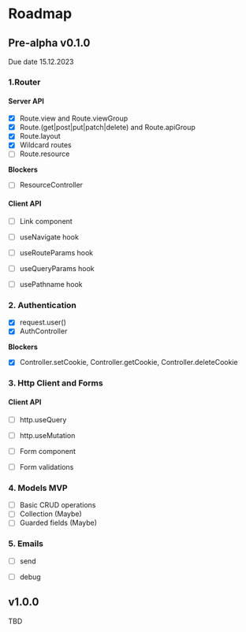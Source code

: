 # Roadmap

## Pre-alpha v0.1.0 
Due date 15.12.2023

### 1.Router

#### Server API

- [x] Route.view and Route.viewGroup
- [x] Route.(get|post|put|patch|delete) and Route.apiGroup
- [x] Route.layout
- [x] Wildcard routes
- [ ] Route.resource

**Blockers**
- [ ] ResourceController

#### Client API

- [ ] Link component
- [ ] useNavigate hook
- [ ] useRouteParams hook
- [ ] useQueryParams hook
- [ ] usePathname hook


### 2. Authentication 

- [x] request.user()
- [x] AuthController

**Blockers**
- [x] Controller.setCookie, Controller.getCookie, Controller.deleteCookie


### 3. Http Client and Forms

#### Client API

- [ ] http.useQuery
- [ ] http.useMutation
- [ ] Form component
- [ ] Form validations


### 4. Models MVP

- [ ] Basic CRUD operations
- [ ] Collection (Maybe)
- [ ] Guarded fields (Maybe)

### 5. Emails

- [ ] send
- [ ] debug


## v1.0.0

TBD
